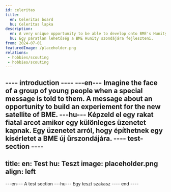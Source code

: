 ```yaml
---
id: celeritas
title:
  en: Celeritas board
  hu: Celeritas lapka
description:
  en: A very unique opportunity to be able to develop onto BME's Hunity satellite.
  hu: Egy páratlan lehetőség a BME Hunity szondájára fejleszteni.
from: 2024-07-01
featuredImage: /placeholder.png
relations:
 - hobbies/scouting
 - hobbies/scouting
---
```

---- introduction ----
---en---
Imagine the face of a group of young people when a special message is told to them.
A message about an opportunity to build an experiement for the new satellite of BME.
---hu---
Képzeld el egy rakat fiatal arcot amikor egy különleges üzenetet kapnak.
Egy üzenetet arról, hogy építhetnek egy kísérletet a BME új űrszondájára.
---- test-section ----
---
title:
  en: Test
  hu: Teszt
image: placeholder.png
align: left
---
---en---
A test section
---hu---
Egy teszt szakasz
---- end ----
